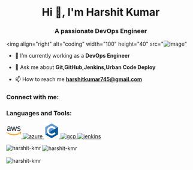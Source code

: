 <h1 align="center">Hi 👋, I'm Harshit Kumar</h1>
<h3 align="center">A passionate DevOps Engineer</h3>

<img align="right" alt="coding" width="100" height="40" src="![image](https://user-images.githubusercontent.com/87057872/207141770-6f73de3e-9763-41a9-b640-923868044a81.png)"

- 🔭 I’m currently working as a **DevOps Engineer**

- 💬 Ask me about **Git,GitHub,Jenkins,Urban Code Deploy**

- 📫 How to reach me **harshitkumar745@gmail.com**

<h3 align="left">Connect with me:</h3>
<p align="left">
</p>

<h3 align="left">Languages and Tools:</h3>
<p align="left"> <a href="https://aws.amazon.com" target="_blank" rel="noreferrer"> <img src="https://raw.githubusercontent.com/devicons/devicon/master/icons/amazonwebservices/amazonwebservices-original-wordmark.svg" alt="aws" width="40" height="40"/> </a> <a href="https://azure.microsoft.com/en-in/" target="_blank" rel="noreferrer"> <img src="https://www.vectorlogo.zone/logos/microsoft_azure/microsoft_azure-icon.svg" alt="azure" width="40" height="40"/> </a> <a href="https://www.cprogramming.com/" target="_blank" rel="noreferrer"> <img src="https://raw.githubusercontent.com/devicons/devicon/master/icons/c/c-original.svg" alt="c" width="40" height="40"/> </a> <a href="https://cloud.google.com" target="_blank" rel="noreferrer"> <img src="https://www.vectorlogo.zone/logos/google_cloud/google_cloud-icon.svg" alt="gcp" width="40" height="40"/> </a> <a href="https://www.jenkins.io" target="_blank" rel="noreferrer"> <img src="https://www.vectorlogo.zone/logos/jenkins/jenkins-icon.svg" alt="jenkins" width="40" height="40"/> </a> </p>

<p><img align="left" src="https://github-readme-stats.vercel.app/api/top-langs?username=harshit-kmr&show_icons=true&locale=en&layout=compact" alt="harshit-kmr" /></p>

<p>&nbsp;<img align="center" src="https://github-readme-stats.vercel.app/api?username=harshit-kmr&show_icons=true&locale=en" alt="harshit-kmr" /></p>

<p><img align="center" src="https://github-readme-streak-stats.herokuapp.com/?user=harshit-kmr&" alt="harshit-kmr" /></p>

